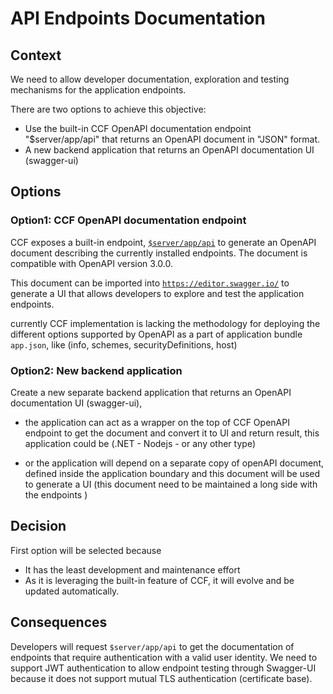 # API Endpoints Documentation

## Context

We need to allow developer documentation, exploration and testing mechanisms for the application endpoints.

There are two options to achieve this objective:

- Use the built-in CCF OpenAPI documentation endpoint "$server/app/api" that returns an OpenAPI document in "JSON" format.
- A new backend application that returns an OpenAPI documentation UI (swagger-ui)


## Options

### Option1: CCF OpenAPI documentation endpoint

CCF exposes a built-in endpoint, [`$server/app/api`](https://microsoft.github.io/CCF/main/use_apps/rpc_api.html#get--app-api) to generate an OpenAPI document describing the currently installed endpoints. The document is compatible with OpenAPI version 3.0.0.

This document can be imported into [`https://editor.swagger.io/`](https://editor.swagger.io/) to generate a UI that allows developers to explore and test the application endpoints.

currently CCF implementation is lacking the methodology for deploying the different options supported by OpenAPI as a part of application bundle `app.json`, like (info, schemes, securityDefinitions, host)


### Option2: New backend application

Create a new separate backend application that returns an OpenAPI documentation UI (swagger-ui), 

- the application can act as a wrapper on the top of CCF OpenAPI endpoint to get the document and convert it to UI and return result, this application could be (.NET - Nodejs - or any other type)

- or the application will depend on a separate copy of openAPI document, defined inside the application boundary and this document will be used to generate a UI (this document need to be maintained a long side with the endpoints )

## Decision

First option will be selected because
- It has the least development and maintenance effort
- As it is leveraging the built-in feature of CCF, it will evolve and be updated automatically.

## Consequences

Developers will request `$server/app/api` to get the documentation of endpoints that require authentication with a valid user identity.
We need to support JWT authentication to allow endpoint testing through Swagger-UI because it does not support mutual TLS authentication (certificate base).
